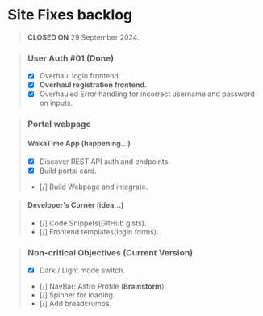# Site Fixes backlog

> **CLOSED ON** 29 September 2024.

> ### User Auth #01 (Done)
>
> - [x] Overhaul login frontend.
> - [x] **Overhaul registration frontend.**
> - [x] Overhauled Error handling for incorrect username and password on inputs.

> ### Portal webpage
>
> #### WakaTime App (happening...)
>
> - [x] Discover REST API auth and endpoints.
> - [x] Build portal card.
> - [/] Build Webpage and integrate.
> 

> #### Developer's Corner (idea...)
>
> - [/] Code Snippets(GitHub gists).
> - [/] Frontend templates(login forms).

> ### Non-critical Objectives (Current Version)
>
> - [x] Dark / Light mode switch.
> - [/] NavBar: Astro Profile (**Brainstorm**).
> - [/] Spinner for loading.
> - [/] Add breadcrumbs.
